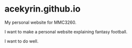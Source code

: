 acekyrin.github.io
==================

My personal website for MMC3260.

I want to make a personal website explaining fantasy football.

I want to do well. 
